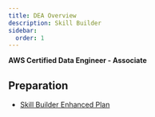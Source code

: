 ```yaml
---
title: DEA Overview
description: Skill Builder
sidebar:
  order: 1
---
```


**AWS Certified Data Engineer - Associate**

## Preparation

- [Skill Builder Enhanced Plan](./Other/enhanced-plan.md)

